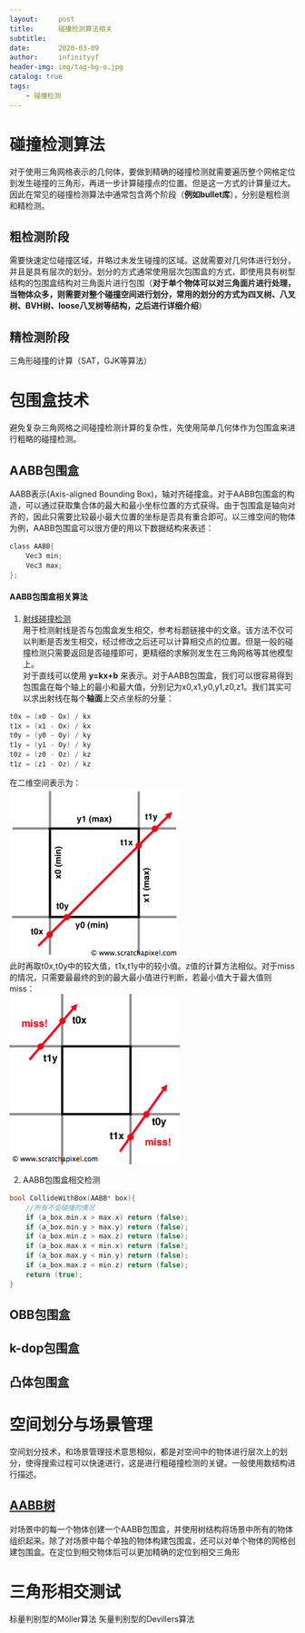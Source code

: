 ```yaml
---
layout:     post
title:      碰撞检测算法相关
subtitle:   
date:       2020-03-09
author:     infinityyf
header-img: img/tag-bg-o.jpg
catalog: true
tags:
    - 碰撞检测
---
```

# 碰撞检测算法
对于使用三角网格表示的几何体，要做到精确的碰撞检测就需要遍历整个网格定位到发生碰撞的三角形，再进一步计算碰撞点的位置。但是这一方式的计算量过大。因此在常见的碰撞检测算法中通常包含两个阶段（**例如bullet库**），分别是粗检测和精检测。
## 粗检测阶段
需要快速定位碰撞区域，并略过未发生碰撞的区域。这就需要对几何体进行划分，并且是具有层次的划分。划分的方式通常使用层次包围盒的方式，即使用具有树型结构的包围盒结构对三角面片进行包围（**对于单个物体可以对三角面片进行处理，当物体众多，则需要对整个碰撞空间进行划分，常用的划分的方式为四叉树、八叉树、BVH树、loose八叉树等结构，之后进行详细介绍**）

## 精检测阶段
三角形碰撞的计算（SAT，GJK等算法）

# 包围盒技术
避免复杂三角网格之间碰撞检测计算的复杂性，先使用简单几何体作为包围盒来进行粗略的碰撞检测。
## AABB包围盒
AABB表示(Axis-aligned Bounding Box)，轴对齐碰撞盒。对于AABB包围盒的构造，可以通过获取集合体的最大和最小坐标位置的方式获得。由于包围盒是轴向对齐的，因此只需要比较最小最大位置的坐标是否具有重合即可。以三维空间的物体为例，AABB包围盒可以很方便的用以下数据结构来表述：
```c
class AABB{
    Vec3 min;
    Vec3 max;
};

```
#### AABB包围盒相关算法
1. [射线碰撞检测](https://www.scratchapixel.com/lessons/3d-basic-rendering/minimal-ray-tracer-rendering-simple-shapes/ray-box-intersection)  
用于检测射线是否与包围盒发生相交，参考标题链接中的文章。该方法不仅可以判断是否发生相交，经过修改之后还可以计算相交点的位置。但是一般的碰撞检测只需要返回是否碰撞即可，更精细的求解则发生在三角网格等其他模型上。  
对于直线可以使用 **y=kx+b** 来表示。对于AABB包围盒，我们可以很容易得到包围盒在每个轴上的最小和最大值，分别记为x0,x1,y0,y1,z0,z1。我们其实可以求出射线在每个**轴面**上交点坐标的分量：  
```c
t0x = (x0 - Ox) / kx 
t1x = (x1 - Ox) / kx 
t0y = (y0 - Oy) / ky 
t1y = (y1 - Oy) / ky 
t0z = (z0 - Oz) / kz 
t1z = (z1 - Oz) / kz 
```
在二维空间表示为：  
![射线与二维包围盒相交](../img/collision_detection/2dfig.png)  
此时再取t0x,t0y中的较大值，t1x,t1y中的较小值。z值的计算方法相似。对于miss的情况，只需要最最终的到的最大最小值进行判断，若最小值大于最大值则miss：  
![射线miss](../img/collision_detection/2dfigmiss.png)  


2. AABB包围盒相交检测
```c
bool CollideWithBox(AABB* box){
    //所有不会碰撞的情况
    if (a_box.min.x > max.x) return (false);
    if (a_box.min.y > max.y) return (false);
    if (a_box.min.z > max.z) return (false);
    if (a_box.max.x < min.x) return (false);
    if (a_box.max.y < min.y) return (false);
    if (a_box.max.z < min.z) return (false);
    return (true);
}
```  


## OBB包围盒
## k-dop包围盒
## 凸体包围盒


# 空间划分与场景管理
空间划分技术，和场景管理技术意思相似，都是对空间中的物体进行层次上的划分，使得搜索过程可以快速进行，这是进行粗碰撞检测的关键。一般使用数结构进行描述。
## [AABB树](https://www.azurefromthetrenches.com/introductory-guide-to-aabb-tree-collision-detection/)
对场景中的每一个物体创建一个AABB包围盒，并使用树结构将场景中所有的物体组织起来。除了对场景中每个单独的物体构建包围盒，还可以对单个物体的网格创建包围盒。在定位到相交物体后可以更加精确的定位到相交三角形

# 三角形相交测试
标量判别型的Möller算法
矢量判别型的Devillers算法
